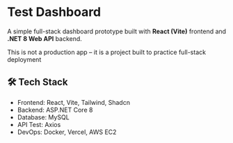 #  Test Dashboard

A simple full-stack dashboard prototype built with **React (Vite)** frontend and **.NET 8 Web API** backend.  

This is not a production app – it is a project built to practice full-stack deployment


## 🛠️ Tech Stack

- Frontend: React, Vite, Tailwind, Shadcn
- Backend: ASP.NET Core 8
- Database: MySQL
- API Test: Axios
- DevOps: Docker, Vercel, AWS EC2
